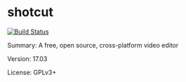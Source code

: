 #           shotcut

[![Build Status](https://travis-ci.org/UnitedRPMs/shotcut.svg?branch=master)](https://travis-ci.org/UnitedRPMs/shotcut)
 
Summary:        A free, open source, cross-platform video editor
 
Version:        17.03
 
License:        GPLv3+
 
